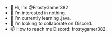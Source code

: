 - 👋 Hi, I’m @FrostyGamer382
- 👀 I’m interested in nothing.
- 🌱 I’m currently learning .java.
- 💞️ I’m looking to collaborate on Discord.
- 📫 How to reach me Discord: frostygamer382.

<!---
FrostyGamer382/FrostyGamer382 is a ✨ special ✨ repository because its `README.md` (this file) appears on your GitHub profile.
You can click the Preview link to take a look at your changes.
--->
